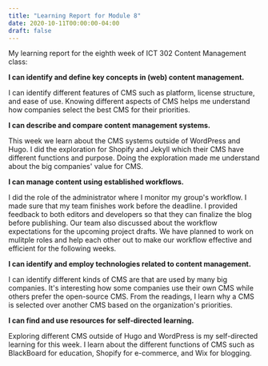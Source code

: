 ```yaml
---
title: "Learning Report for Module 8"
date: 2020-10-11T00:00:00-04:00
draft: false
---
```

My learning report for the eighth week of ICT 302 Content Management class:

**I can identify and define key concepts in (web) content management.**

I can identify different features of CMS such as platform, license structure, and ease of use. Knowing different aspects of CMS helps me understand how companies select the best CMS for their priorities. 


**I can describe and compare content management systems.**

This week we learn about the CMS systems outside of WordPress and Hugo. I did the exploration for Shopify and Jekyll which their CMS have different functions and purpose. Doing the exploration made me understand about the big companies' value for CMS. 


**I can manage content using established workflows.**

I did the role of the administrator where I monitor my group's workflow. I made sure that my team finishes work before the deadline. I provided feedback to both editors and developers so that they can finalize the blog before publishing. Our team also discussed about the workflow expectations for the upcoming project drafts. We have planned to work on mulitple roles and help each other out to make our workflow effective and efficient for the following weeks. 


**I can identify and employ technologies related to content management.**

I can identify different kinds of CMS are that are used by many big companies. It's interesting how some companies use their own CMS while others prefer the open-source CMS. From the readings, I learn why a CMS is selected over another CMS based on the organization's priorities. 


**I can find and use resources for self-directed learning.**

Exploring different CMS outside of Hugo and WordPress is my self-directed learning for this week. I learn about the different functions of CMS such as BlackBoard for education, Shopify for e-commerce, and Wix for blogging. 
